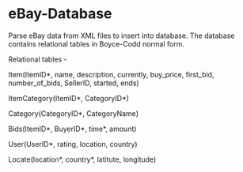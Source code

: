 # eBay-Database

Parse eBay data from XML files to insert into database. The database contains relational tables in Boyce-Codd normal form.

Relational tables -

Item(ItemID*, name, description, currently, buy_price, first_bid, number_of_bids, SellerID, started, ends)

ItemCategory(ItemID*, CategoryID*)

Category(CategoryID*, CategoryName)

Bids(ItemID*, BuyerID*, time*, amount)

User(UserID*, rating, location, country)

Locate(location*, country*, latitute, longitude)
